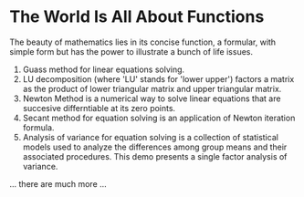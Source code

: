 # The World Is All About Functions
The beauty of mathematics lies in its concise function, a formular, with simple form but has the power to illustrate a bunch of life issues.

1. Guass method for linear equations solving.
2. LU decomposition (where 'LU' stands for 'lower upper') factors a matrix as the product of lower triangular matrix and upper triangular matrix.
3. Newton Method is a numerical way to solve linear equations that are succesive differntiable at its zero points.
4. Secant method for equation solving is an application of Newton iteration formula.
5. Analysis of variance for equation solving is a collection of statistical models used to analyze the differences among group means and their associated procedures. This demo presents a single factor analysis of variance.

... there are much more ...
